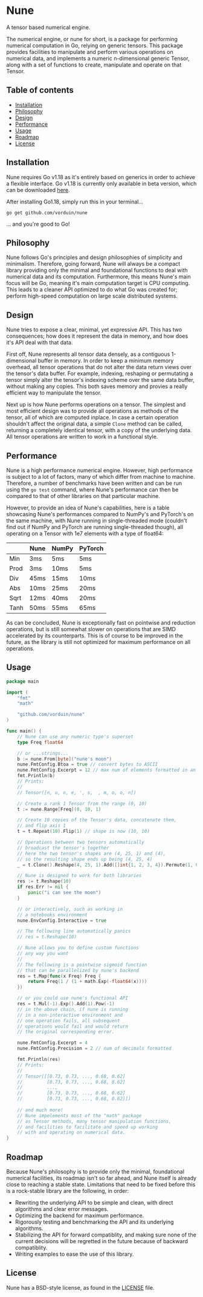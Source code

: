 # Nune
A tensor based numerical engine.

The numerical engine, or nune for short, is a package for performing numerical computation in Go, relying on generic tensors.
This package provides facilities to manipulate and perform various operations on numerical data, and implements a numeric n-dimensional generic Tensor, along with a set of functions to create, manipulate and operate on that Tensor.

## Table of contents
- [Installation](#Installation)
- [Philosophy](#Philosophy)
- [Design](#Design)
- [Performance](#Performance)
- [Usage](#Usage)
- [Roadmap](#Roadmap)
- [License](#License)

## Installation
Nune requires Go v1.18 as it's entirely based on generics in order to achieve a flexible interface.
Go v1.18 is currently only available in beta version, which can be downloaded [here](https://go.dev/dl/).

After installing Go1.18, simply run this in your terminal...
```
go get github.com/vorduin/nune
```
... and you're good to Go!

## Philosophy
Nune follows Go's principles and design philosophies of simplicity and minimalism.
Therefore, going forward, Nune will always be a compact library providing only the minimal and foundational functions to deal with numerical data and its computation.
Furthermore, this means Nune's main focus will be Go, meaning it's main computation target is CPU computing. This leads to a cleaner API optimized to do what Go was created for; perform high-speed computation on large scale distributed systems.

## Design
Nune tries to expose a clear, minimal, yet expressive API. This has two consequences; how does it represent the data in memory, and how does it's API deal with that data.

First off, Nune represents all tensor data densely, as a contiguous 1-dimensional buffer in memory. In order to keep a minimum memory overhead, all tensor operations that do not alter the data return views over the tensor's data buffer. For example, indexing, reshaping or permutating a tensor simply alter the tensor's indexing scheme over the same data buffer, without making any copies. This both saves memory and provies a really efficient way to manipulate the tensor.

Next up is how Nune performs operations on a tensor. The simplest and most efficient design was to provide all operations as methods of the tensor, all of which are computed inplace. In case a certain operation shouldn't affect the original data, a simple `Clone` method can be called, returning a completely identical tensor, with a copy of the underlying data. All tensor operations are written to work in a functional style.

## Performance
Nune is a high performance numerical engine. However, high performance is subject to a lot of factors, many of which differ from machine to machine.
Therefore, a number of benchmarks have been written and can be run using the `go test` command, where Nune's performance can then be compared to that of other libraries on that particular machine.

However, to provide an idea of Nune's capabilities, here is a table showcasing Nune's performances compared to NumPy's and PyTorch's on the same machine, with Nune running in single-threaded mode (couldn't find out if NumPy and PyTorch are running single-threaded though), all operating on a Tensor with 1e7 elements with a type of float64:

|      | Nune | NumPy | PyTorch |
|------|------|-------|---------|
| Min  |  3ms | 5ms   | 5ms     |
| Prod | 3ms  | 10ms  | 5ms     |
| Div  | 45ms | 15ms  | 10ms    |
| Abs  | 10ms | 25ms  | 20ms    |
| Sqrt | 12ms | 40ms  | 20ms    |
| Tanh | 50ms | 55ms  | 65ms    |

As can be concluded, Nune is exceptionally fast on pointwise and reduction operations, but is still somewhat slower on operations that are SIMD accelerated by its counterparts. This is of course to be improved in the future, as the library is still not optimized for maximum performance on all operations.

## Usage
```Go
package main

import (
	"fmt"
	"math"

	"github.com/vorduin/nune"
)

func main() {
	// Nune can use any numeric type's superset
	type Freq float64

	// or ...strings...
	b := nune.From[byte]("nune's moon")
	nune.FmtConfig.Btoa = true // convert bytes to ASCII
	nune.FmtConfig.Excerpt = 12 // max num of elements formatted in an axis
	fmt.Println(b)
	// Prints:
	//
	// Tensor([n, u, n, e, ', s,  , m, o, o, n])

	// Create a rank 1 Tensor from the range (0, 10)
	t := nune.Range[Freq](0, 10, 1)

	// Create 10 copies of the Tensor's data, concatenate them,
	// and flip axis 1
	t = t.Repeat(10).Flip(1) // shape is now (10, 10)

	// Operations between two tensors automatically
	// broadcast the tensor's together
	// here the two tensor's shapes are (4, 25, 1) and (4),
	// so the resulting shape ends up being (4, 25, 4)
	_ = t.Clone().Reshape(4, 25, 1).Add([]int{1, 2, 3, 4}).Permute(1, 0, 2)

	// Nune is designed to work for both libraries
	res := t.Reshape(10)
	if res.Err != nil {
		panic("i can see the moon")
	}

	// or interactively, such as working in
	// a notebooks environment
	nune.EnvConfig.Interactive = true

	// The following line automatically panics
	// res = t.Reshape(10)

	// Nune allows you to define custom functions
	// any way you want
	//
	// The following is a pointwise sigmoid function
	// that can be parallelized by nune's backend
	res = t.Map(func(x Freq) Freq {
		return Freq(1 / (1 + math.Exp(-float64(x))))
	})

	// or you could use nune's functional API
	res = t.Mul(-1).Exp().Add(1).Pow(-1)
	// in the above chain, if nune is running
	// in a non-interactive environment and
	// one operation fails, all subsequent
	// operations would fail and would return
	// the original corresponding error.

	nune.FmtConfig.Excerpt = 4
	nune.FmtConfig.Precision = 2 // num of decimals formatted

	fmt.Println(res)
	// Prints:
	//
	// Tensor([[0.73, 0.73, ..., 0.68, 0.62]
	//         [0.73, 0.73, ..., 0.68, 0.62]
	//         ...,
	//         [0.73, 0.73, ..., 0.68, 0.62]
	//         [0.73, 0.73, ..., 0.68, 0.62]])
	
	// and much more!
	// Nune impelements most of the "math" package
	// as Tensor methods, many tensor manipulation functions,
	// and facilities to facilitate and speed up working
	// with and operating on numerical data.
}
```

## Roadmap
Because Nune's philosophy is to provide only the minimal, foundational numerical facilities, its roadmap isn't so far ahead, and Nune itself is already close to reaching a stable state.
Limitations that need to be fixed before this is a rock-stable library are the following, in order:
 - Rewriting the underlying API to be simple and clean, with direct algorithms and clear error messages.
 - Optimizing the backend for maximum performance.
 - Rigorously testing and benchmarking the API and its underlying algorithms.
 - Stabilizing the API for forward compatiblity, and making sure none of the current decisions will be regretted in the future because of backward compatiblity.
 - Writing examples to ease the use of this library.

## License
Nune has a BSD-style license, as found in the [LICENSE](https://github.com/vorduin/nune/blob/main/LICENSE) file.
